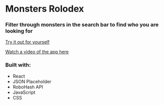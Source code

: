 # Monsters Rolodex

### Filter through monsters in the search bar to find who you are looking for


[Try it out for yourself](https://rachaelwhitefield.github.io/monster-rolodex/)


[Watch a video of the app here](https://drive.google.com/open?id=1pnipfBhwUhMgg5T5HyGZPYRSyZ9Mq4Sp)

### Built with:
* React
* JSON Placeholder
* RoboHash API
* JavaScript
* CSS
